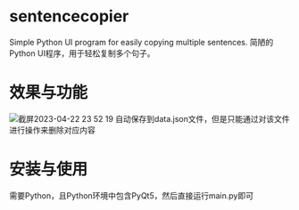 # sentencecopier
Simple Python UI program for easily copying multiple sentences.
简陋的Python UI程序，用于轻松复制多个句子。

# 效果与功能
![截屏2023-04-22 23 52 19](https://user-images.githubusercontent.com/89144145/233794280-fe653870-037a-4e87-a8ad-fea2c85532da.jpg)
自动保存到data.json文件，但是只能通过对该文件进行操作来删除对应内容

# 安装与使用
需要Python，且Python环境中包含PyQt5，然后直接运行main.py即可
